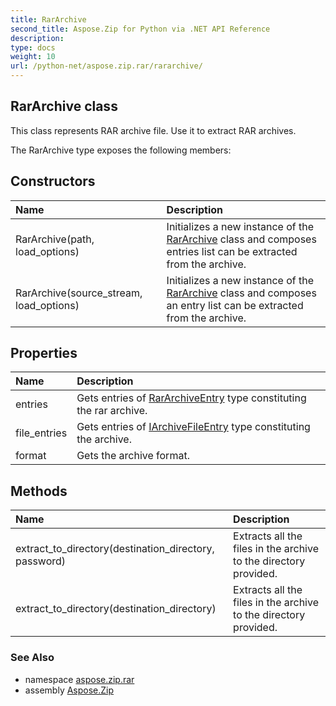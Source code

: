 ```yaml
---
title: RarArchive
second_title: Aspose.Zip for Python via .NET API Reference
description: 
type: docs
weight: 10
url: /python-net/aspose.zip.rar/rararchive/
---
```


## RarArchive class

This class represents RAR archive file. Use it to extract RAR archives.

The RarArchive type exposes the following members:
## Constructors
| Name | Description |
| :- | :- |
|RarArchive(path, load_options)|Initializes a new instance of the [RarArchive](/zip/python-net/aspose.zip.rar/rararchive/) class and composes entries list can be extracted from the archive.|
|RarArchive(source_stream, load_options)|Initializes a new instance of the [RarArchive](/zip/python-net/aspose.zip.rar/rararchive/) class and composes an entry list can be extracted from the archive.|
## Properties
| Name | Description |
| :- | :- |
|entries|Gets entries of [RarArchiveEntry](/zip/python-net/aspose.zip.rar/rararchiveentry/) type constituting the rar archive.|
|file_entries|Gets entries of [IArchiveFileEntry](/zip/python-net/aspose.zip/iarchivefileentry/) type constituting the archive.|
|format|Gets the archive format.|
## Methods
| Name | Description |
| :- | :- |
|extract_to_directory(destination_directory, password)|Extracts all the files in the archive to the directory provided.|
|extract_to_directory(destination_directory)|Extracts all the files in the archive to the directory provided.|

### See Also

* namespace [aspose.zip.rar](/zip/python-net/aspose.zip.rar/)
* assembly [Aspose.Zip](/zip/python-net/)

